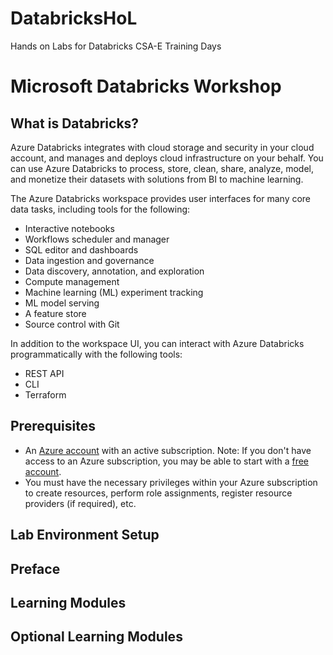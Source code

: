 # DatabricksHoL
Hands on Labs for Databricks CSA-E Training Days

# Microsoft Databricks Workshop

## What is Databricks?
Azure Databricks integrates with cloud storage and security in your cloud account, and manages and deploys cloud infrastructure on your behalf.  You can use Azure Databricks to process, store, clean, share, analyze, model, and monetize their datasets with solutions from BI to machine learning. 

The Azure Databricks workspace provides user interfaces for many core data tasks, including tools for the following:

* Interactive notebooks
* Workflows scheduler and manager
* SQL editor and dashboards
* Data ingestion and governance
* Data discovery, annotation, and exploration
* Compute management
* Machine learning (ML) experiment tracking
* ML model serving
* A feature store
* Source control with Git

In addition to the workspace UI, you can interact with Azure Databricks programmatically with the following tools:

* REST API
* CLI
* Terraform

## Prerequisites

* An [Azure account](https://azure.microsoft.com/free/) with an active subscription. Note: If you don't have access to an Azure subscription, you may be able to start with a [free account](https://www.azure.com/free).
* You must have the necessary privileges within your Azure subscription to create resources, perform role assignments, register resource providers (if required), etc.

## Lab Environment Setup

## Preface

## Learning Modules

## Optional Learning Modules


